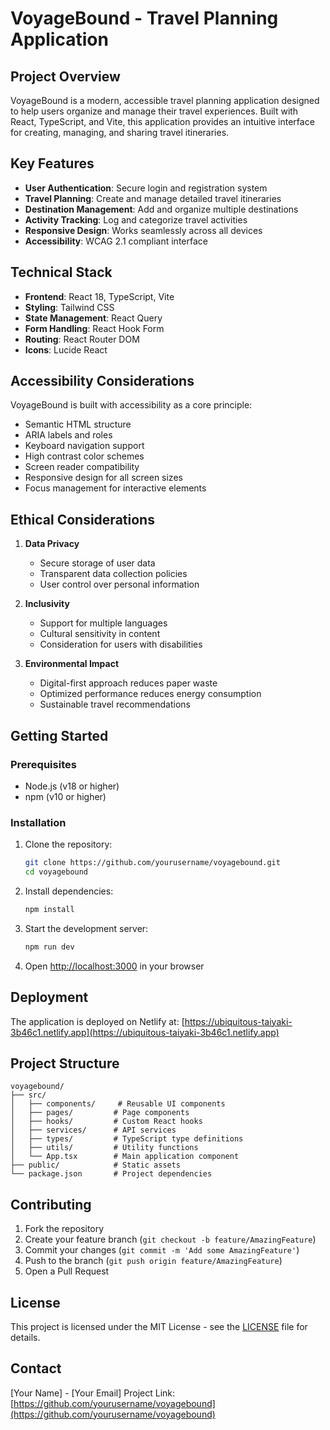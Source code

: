 # VoyageBound - Travel Planning Application

## Project Overview
VoyageBound is a modern, accessible travel planning application designed to help users organize and manage their travel experiences. Built with React, TypeScript, and Vite, this application provides an intuitive interface for creating, managing, and sharing travel itineraries.

## Key Features
- **User Authentication**: Secure login and registration system
- **Travel Planning**: Create and manage detailed travel itineraries
- **Destination Management**: Add and organize multiple destinations
- **Activity Tracking**: Log and categorize travel activities
- **Responsive Design**: Works seamlessly across all devices
- **Accessibility**: WCAG 2.1 compliant interface

## Technical Stack
- **Frontend**: React 18, TypeScript, Vite
- **Styling**: Tailwind CSS
- **State Management**: React Query
- **Form Handling**: React Hook Form
- **Routing**: React Router DOM
- **Icons**: Lucide React

## Accessibility Considerations
VoyageBound is built with accessibility as a core principle:
- Semantic HTML structure
- ARIA labels and roles
- Keyboard navigation support
- High contrast color schemes
- Screen reader compatibility
- Responsive design for all screen sizes
- Focus management for interactive elements

## Ethical Considerations
1. **Data Privacy**
   - Secure storage of user data
   - Transparent data collection policies
   - User control over personal information

2. **Inclusivity**
   - Support for multiple languages
   - Cultural sensitivity in content
   - Consideration for users with disabilities

3. **Environmental Impact**
   - Digital-first approach reduces paper waste
   - Optimized performance reduces energy consumption
   - Sustainable travel recommendations

## Getting Started

### Prerequisites
- Node.js (v18 or higher)
- npm (v10 or higher)

### Installation
1. Clone the repository:
   ```bash
   git clone https://github.com/yourusername/voyagebound.git
   cd voyagebound
   ```

2. Install dependencies:
   ```bash
   npm install
   ```

3. Start the development server:
   ```bash
   npm run dev
   ```

4. Open [http://localhost:3000](http://localhost:3000) in your browser

## Deployment
The application is deployed on Netlify at:
[https://ubiquitous-taiyaki-3b46c1.netlify.app](https://ubiquitous-taiyaki-3b46c1.netlify.app)

## Project Structure
```
voyagebound/
├── src/
│   ├── components/     # Reusable UI components
│   ├── pages/         # Page components
│   ├── hooks/         # Custom React hooks
│   ├── services/      # API services
│   ├── types/         # TypeScript type definitions
│   ├── utils/         # Utility functions
│   └── App.tsx        # Main application component
├── public/            # Static assets
└── package.json       # Project dependencies
```

## Contributing
1. Fork the repository
2. Create your feature branch (`git checkout -b feature/AmazingFeature`)
3. Commit your changes (`git commit -m 'Add some AmazingFeature'`)
4. Push to the branch (`git push origin feature/AmazingFeature`)
5. Open a Pull Request

## License
This project is licensed under the MIT License - see the [LICENSE](LICENSE) file for details.

## Contact
[Your Name] - [Your Email]
Project Link: [https://github.com/yourusername/voyagebound](https://github.com/yourusername/voyagebound) 